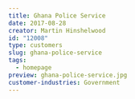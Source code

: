 ```yaml
---
title: Ghana Police Service
date: 2017-08-28
creator: Martin Hinshelwood
id: "12008"
type: customers
slug: ghana-police-service
tags:
  - homepage
preview: ghana-police-service.jpg
customer-industries: Government
---
```

